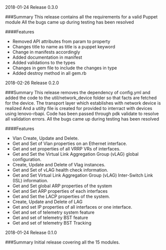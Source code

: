 
2018-01-24 Release 0.3.0

###Summary
This release contains all the requirements for a valid Puppet module
All the bugs came up during testing has been resolved

####Features
- Removed API attributes from param to property
- Changes title to name as title is a puppet keyword
- Change in manifests accordingly
- Added documentation in manifest
- Added validations to the types
- Changes in gem file to include the changes in type
- Added destroy method in all gem.rb

2018-02-26 Release 0.2.0

###Summary
This release removes the dependency of config.yml and added the code to the 
util/network_device folder so that facts are fetched for the device.
The transport layer which establishes with network device is realized
And a utilty file is created for provided to interract with devices using lenovo-rbapi.
Code has been passed through pdk validate to resolve all validation errors.
All the bugs came up during testing has been resolved

####Features
- Vlan Create, Update and Delete.
- Get and Set of Vlan properties on an Ethernet interface.
- Get and set properties of all VRRP VRs of interfaces.
- Get and Set the Virtual Link Aggregation Group (vLAG) global configuration.
- Create, Update and Delete of Vlag instances.
- Get and Set of vLAG health check information.
- Get and Set Virtual Link Aggregation Group (vLAG) Inter-Switch Link (ISL) information.
- Get and Set global ARP properties of the system
- Get and Set ARP properties of each interfaces
- Get and Set the LACP properties of the system.
- Create, Update and Delete of LAG
- Get and set IP properties of all interfaces or one interface.
- Get and set of telemetry system feature
- Get and set of telemetry BST feature
- Get and set of telemetry BST Tracking


2018-01-24 Release 0.1.0

###Summary
Initial release covering all the 15 modules.



